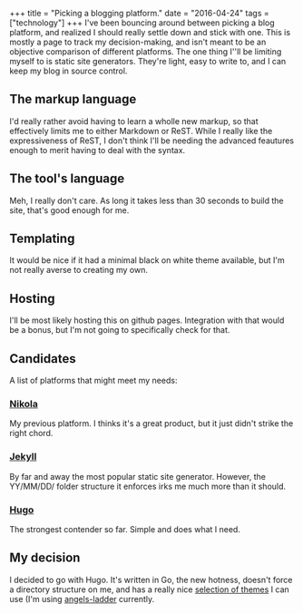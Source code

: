 +++
title = "Picking a blogging platform."
date = "2016-04-24"
tags = ["technology"]
+++
I've been bouncing around between picking a blog platform, and realized I should really settle down and stick with one. This is mostly a page to track my decision-making, and isn't meant to be an objective comparison of different platforms. The one thing I''ll be limiting myself to is static site generators. They're light, easy to write to, and I can keep my blog in source control.

## The markup language

I'd really rather avoid having to learn a wholle new markup, so that effectively limits me to either Markdown or ReST. While I really like the expressiveness of ReST, I don't think I'll be needing the advanced feautures enough to merit having to deal with the syntax.

## The tool's language

Meh, I really don't care. As long it takes less than 30 seconds to build the site, that's good enough for me.

## Templating

It would be nice if it had a minimal black on white theme available, but I'm not really averse to creating my own.

## Hosting

I'll be most likely hosting this on github pages. Integration with that would be a bonus, but I'm not going to specifically check for that.

## Candidates

A list of platforms that might meet my needs:

### [Nikola](https://getnikola.com/)

My previous platform. I thinks it's a great product, but it just didn't strike the right chord.

### [Jekyll](https://jekyllrb.com/)

By far and away the most popular static site generator. However, the YY/MM/DD/ folder structure it enforces irks me much more than it should.

### [Hugo](https://gohugo.io/)

The strongest contender so far. Simple and does what I need.

## My decision

I decided to go with Hugo. It's written in Go, the new hotness, doesn't force a directory structure on me, and has a really nice [selection of themes](http://themes.gohugo.io/) I can use (I'm using [angels-ladder](http://themes.gohugo.io/angels-ladder/) currently.
